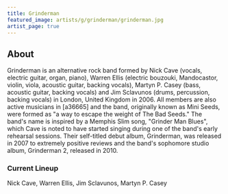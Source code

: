 ```yaml
---
title: Grinderman
featured_image: artists/g/grinderman/grinderman.jpg
artist_page: true
---
```

## About

Grinderman is an alternative rock band formed by Nick Cave (vocals, electric guitar, organ, piano), Warren Ellis (electric bouzouki, Mandocastor, violin, viola, acoustic guitar, backing vocals), Martyn P. Casey (bass, acoustic guitar, backing vocals) and Jim Sclavunos (drums, percussion, backing vocals) in London, United Kingdom in 2006. All members are also active musicians in [a36665] and the band, originally known as Mini Seeds, were formed as "a way to escape the weight of The Bad Seeds." The band's name is inspired by a Memphis Slim song, "Grinder Man Blues", which Cave is noted to have started singing during one of the band's early rehearsal sessions. Their self-titled debut album, Grinderman, was released in 2007 to extremely positive reviews and the band's sophomore studio album, Grinderman 2, released in 2010.

### Current Lineup

Nick Cave, Warren Ellis, Jim Sclavunos, Martyn P. Casey


